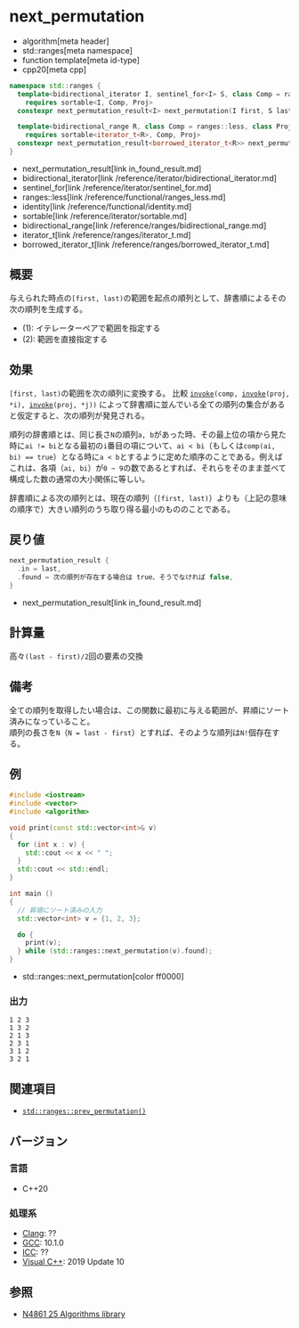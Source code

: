 # next_permutation
* algorithm[meta header]
* std::ranges[meta namespace]
* function template[meta id-type]
* cpp20[meta cpp]


```cpp
namespace std::ranges {
  template<bidirectional_iterator I, sentinel_for<I> S, class Comp = ranges::less, class Proj = identity>
    requires sortable<I, Comp, Proj>
  constexpr next_permutation_result<I> next_permutation(I first, S last, Comp comp = {}, Proj proj = {});             // (1)

  template<bidirectional_range R, class Comp = ranges::less, class Proj = identity>
    requires sortable<iterator_t<R>, Comp, Proj>
  constexpr next_permutation_result<borrowed_iterator_t<R>> next_permutation(R&& r, Comp comp = {}, Proj proj = {});  // (2)
}
```
* next_permutation_result[link in_found_result.md]
* bidirectional_iterator[link /reference/iterator/bidirectional_iterator.md]
* sentinel_for[link /reference/iterator/sentinel_for.md]
* ranges::less[link /reference/functional/ranges_less.md]
* identity[link /reference/functional/identity.md]
* sortable[link /reference/iterator/sortable.md]
* bidirectional_range[link /reference/ranges/bidirectional_range.md]
* iterator_t[link /reference/ranges/iterator_t.md]
* borrowed_iterator_t[link /reference/ranges/borrowed_iterator_t.md]

## 概要
与えられた時点の`[first, last)`の範囲を起点の順列として、辞書順によるその次の順列を生成する。

* (1): イテレーターペアで範囲を指定する
* (2): 範囲を直接指定する

## 効果
`[first, last)`の範囲を次の順列に変換する。
比較 [`invoke`](/reference/functional/invoke.md)`(comp, `[`invoke`](/reference/functional/invoke.md)`(proj, *i), `[`invoke`](/reference/functional/invoke.md)`(proj, *j))` によって辞書順に並んでいる全ての順列の集合があると仮定すると、次の順列が発見される。

順列の辞書順とは、同じ長さ`N`の順列`a, b`があった時、その最上位の項から見た時に`ai != bi`となる最初の`i`番目の項について、`ai < bi`（もしくは`comp(ai, bi) == true`）となる時に`a < b`とするように定めた順序のことである。例えばこれは、各項（`ai, bi`）が`0 ~ 9`の数であるとすれば、それらをそのまま並べて構成した数の通常の大小関係に等しい。

辞書順による次の順列とは、現在の順列（`[first, last)`）よりも（上記の意味の順序で）大きい順列のうち取り得る最小のもののことである。

## 戻り値

```cpp
next_permutation_result {
  .in = last,
  .found = 次の順列が存在する場合は true、そうでなければ false,
}
```
* next_permutation_result[link in_found_result.md]

## 計算量
高々`(last - first)/2`回の要素の交換


## 備考
全ての順列を取得したい場合は、この関数に最初に与える範囲が、昇順にソート済みになっていること。  
順列の長さを`N`（`N = last - first`）とすれば、そのような順列は`N!`個存在する。

## 例
```cpp example
#include <iostream>
#include <vector>
#include <algorithm>

void print(const std::vector<int>& v)
{
  for (int x : v) {
    std::cout << x << " ";
  }
  std::cout << std::endl;
}

int main ()
{
  // 昇順にソート済みの入力
  std::vector<int> v = {1, 2, 3};

  do {
    print(v);
  } while (std::ranges::next_permutation(v).found);
}
```
* std::ranges::next_permutation[color ff0000]

### 出力
```
1 2 3 
1 3 2 
2 1 3 
2 3 1 
3 1 2 
3 2 1 
```

## 関連項目
- [`std::ranges::prev_permutation()`](ranges_prev_permutation.md)

## バージョン
### 言語
- C++20

### 処理系
- [Clang](/implementation.md#clang): ??
- [GCC](/implementation.md#gcc): 10.1.0
- [ICC](/implementation.md#icc): ??
- [Visual C++](/implementation.md#visual_cpp): 2019 Update 10

## 参照
- [N4861 25 Algorithms library](https://timsong-cpp.github.io/cppwp/n4861/algorithms)
